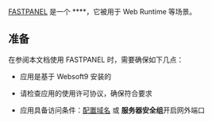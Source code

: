 [FASTPANEL]() 是一个 ****，它被用于 Web Runtime  等场景。



## 准备

在参阅本文档使用 FASTPANEL 时，需要确保如下几点：

- 应用是基于 Websoft9 安装的

- 请检查应用的使用许可协议，确保符合要求

- 应用具备访问条件：[配置域名](./guide/appsetdomain) 或 **服务器安全组**开启网外端口